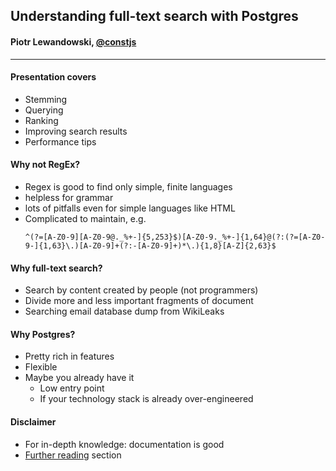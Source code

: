 
## Understanding full-text search with Postgres

#### Piotr Lewandowski, [@constjs](http://twitter.com/constjs)

----

#### Presentation covers

* Stemming
* Querying
* Ranking
* Improving search results
* Performance tips


#### Why not RegEx?

* Regex is good to find only simple, finite languages
* helpless for grammar
* lots of pitfalls even for simple languages like HTML
* Complicated to maintain, e.g.
    ```
    ^(?=[A-Z0-9][A-Z0-9@._%+-]{5,253}$)[A-Z0-9._%+-]{1,64}@(?:(?=[A-Z0-9-]{1,63}\.)[A-Z0-9]+(?:-[A-Z0-9]+)*\.){1,8}[A-Z]{2,63}$
    ```

#### Why full-text search? 

* Search by content created by people (not programmers)
* Divide more and less important fragments of document
* Searching email database dump from WikiLeaks


#### Why Postgres?

* Pretty rich in features
* Flexible
* Maybe you already have it
    * Low entry point
    * If your technology stack is already over-engineered
 

#### Disclaimer

* For in-depth knowledge: documentation is good
* [Further reading](./FURTHER_READING.md) section
